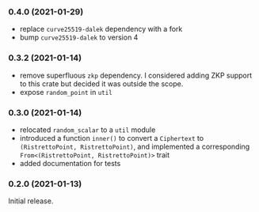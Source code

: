 ### 0.4.0 (2021-01-29)
* replace `curve25519-dalek` dependency with a fork
* bump `curve25519-dalek` to version 4

### 0.3.2 (2021-01-14)
* remove superfluous `zkp` dependency. I considered adding ZKP support to this crate but decided it was outside the scope.
* expose `random_point` in `util`

### 0.3.0 (2021-01-14)
* relocated `random_scalar` to a `util` module
* introduced a function `inner()` to convert a `Ciphertext` to `(RistrettoPoint, RistrettoPoint)`, and implemented a corresponding `From<(RistrettoPoint, RistrettoPoint)>` trait
* added documentation for tests

### 0.2.0 (2021-01-13)
Initial release.
